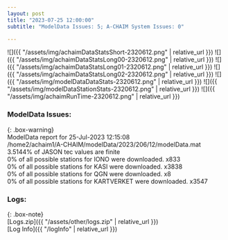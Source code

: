 ```yaml
---
layout: post
title: "2023-07-25 12:00:00"
subtitle: "ModelData Issues: 5; A-CHAIM System Issues: 0"

---
```


![]({{ "/assets/img/achaimDataStatsShort-2320612.png" | relative_url }})
![]({{ "/assets/img/achaimDataStatsLong00-2320612.png" | relative_url }})
![]({{ "/assets/img/achaimDataStatsLong01-2320612.png" | relative_url }})
![]({{ "/assets/img/achaimDataStatsLong02-2320612.png" | relative_url }})
![]({{ "/assets/img/modelDataDataStats-2320612.png" | relative_url }})
![]({{ "/assets/img/modelDataStationStats-2320612.png" | relative_url }})
![]({{ "/assets/img/achaimRunTime-2320612.png" | relative_url }})


### ModelData Issues:  
  
{: .box-warning}  
 ModelData report for 25-Jul-2023 12:15:08   
 /home2/achaim1/A-CHAIM/modelData/2023/206/12/modelData.mat   
 3.5144% of JASON tec values are finite   
 0% of all possible stations for IONO were downloaded. x833   
 0% of all possible stations for KASI were downloaded. x3838   
 0% of all possible stations for QGN were downloaded. x8   
 0% of all possible stations for KARTVERKET were downloaded. x3547   
  


### Logs:  
  
{: .box-note}  
[Logs.zip]({{ "/assets/other/logs.zip" | relative_url }})  
[Log Info]({{ "/logInfo" | relative_url }})  

